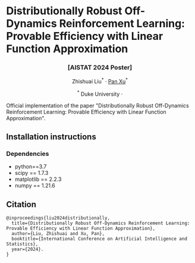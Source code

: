 # Distributionally Robust Off-Dynamics Reinforcement Learning: Provable Efficiency with Linear Function Approximation
### <p align="center">[AISTAT 2024 Poster]</p>
<p align="center">
  <a>Zhishuai Liu</a><sup>*</sup> ·
  <a href="https://panxulab.github.io/">Pan Xu</a><sup>*</sup>
</p>
<p align="center">
<sup>*</sup> Duke University ·
</p>


Official implementation of the paper "Distributionally Robust Off-Dynamics Reinforcement Learning: Provable Efficiency with Linear Function Approximation".

## Installation instructions


### Dependencies
- python==3.7
- scipy == 1.7.3
- matplotlib == 2.2.3
- numpy == 1.21.6


## Citation
```
@inproceedings{liu2024distributionally,
  title={Distributionally Robust Off-Dynamics Reinforcement Learning: Provable Efficiency with Linear Function Approximation},
  author={Liu, Zhishuai and Xu, Pan},
  booktitle={International Conference on Artificial Intelligence and Statistics},
  year={2024}.
}
```
